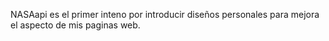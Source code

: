 NASAapi es el primer inteno por introducir diseños personales para mejora el aspecto de mis paginas web.
